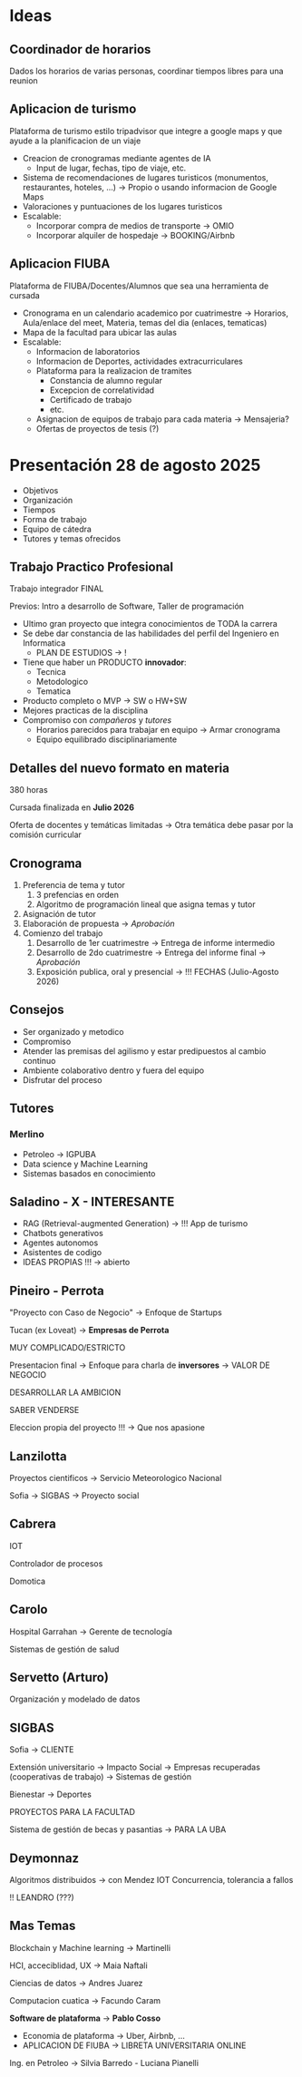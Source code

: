 
# Ideas 

## Coordinador de horarios 

Dados los horarios de varias personas, coordinar tiempos libres para una reunion

## Aplicacion de turismo

Plataforma de turismo estilo tripadvisor que integre a google maps y que ayude a la planificacion de un viaje

- Creacion de cronogramas mediante agentes de IA 
	- Input de lugar, fechas, tipo de viaje, etc.
- Sistema de recomendaciones de lugares turisticos (monumentos, restaurantes, hoteles, ...) -> Propio o usando informacion de Google Maps
- Valoraciones y puntuaciones de los lugares turisticos 
- Escalable: 
	- Incorporar compra de medios de transporte -> OMIO
	- Incorporar alquiler de hospedaje -> BOOKING/Airbnb
## Aplicacion FIUBA 

Plataforma de FIUBA/Docentes/Alumnos que sea una herramienta de cursada

- Cronograma en un calendario academico por cuatrimestre -> Horarios, Aula/enlace del meet, Materia, temas del dia (enlaces, tematicas)
- Mapa de la facultad para ubicar las aulas
- Escalable:
	- Informacion de laboratorios
	- Informacion de Deportes, actividades extracurriculares
	- Plataforma para la realizacion de tramites 
		- Constancia de alumno regular
		- Excepcion de correlatividad
		- Certificado de trabajo
		- etc.
	- Asignacion de equipos de trabajo para cada materia -> Mensajeria?
	- Ofertas de proyectos de tesis (?)

# Presentación 28 de agosto 2025

- Objetivos 
- Organización 
- Tiempos
- Forma de trabajo 
- Equipo de cátedra 
- Tutores y temas ofrecidos

## Trabajo Practico Profesional

Trabajo integrador FINAL

Previos: Intro a desarrollo de Software, Taller de programación

- Ultimo gran proyecto que integra conocimientos de TODA la carrera
- Se debe dar constancia de las habilidades del perfil del Ingeniero en Informatica
	- PLAN DE ESTUDIOS -> !
- Tiene que haber un PRODUCTO __innovador__:
	- Tecnica 
	- Metodologico
	- Tematica 
- Producto completo o MVP -> SW o HW+SW
- Mejores practicas de la disciplina
- Compromiso con _compañeros_ y _tutores_
	- Horarios parecidos para trabajar en equipo -> Armar cronograma
	- Equipo equilibrado disciplinariamente 

## Detalles del nuevo formato en materia

380 horas

Cursada finalizada en __Julio 2026__

Oferta de docentes y temáticas limitadas -> Otra temática debe pasar por la comisión curricular

## Cronograma 

1. Preferencia de tema y tutor
	1. 3 prefencias en orden
	2. Algoritmo de programación lineal que asigna temas y tutor
2. Asignación de tutor
3. Elaboración de propuesta -> _Aprobación_
4. Comienzo del trabajo 
	1. Desarrollo de 1er cuatrimestre -> Entrega de informe intermedio 
	2. Desarrollo de 2do cuatrimestre -> Entrega del informe final -> _Aprobación_
	3. Exposición publica, oral y presencial -> !!! FECHAS (Julio-Agosto 2026)

## Consejos 

- Ser organizado y metodico
- Compromiso 
- Atender las premisas del agilismo y estar predipuestos al cambio continuo 
- Ambiente colaborativo dentro y fuera del equipo 
- Disfrutar del proceso

## Tutores

### Merlino 

- Petroleo -> IGPUBA
- Data science y Machine Learning
- Sistemas basados en conocimiento

## Saladino - X - INTERESANTE

- RAG (Retrieval-augmented Generation) -> !!! App de turismo 
- Chatbots generativos 
- Agentes autonomos 
- Asistentes de codigo
- IDEAS PROPIAS !!! -> abierto

## Pineiro - Perrota

"Proyecto con Caso de Negocio" -> Enfoque de Startups

Tucan (ex Loveat) -> __Empresas de Perrota__

MUY COMPLICADO/ESTRICTO

Presentacion final -> Enfoque para charla de __inversores__ -> VALOR DE NEGOCIO 

DESARROLLAR LA AMBICION 

SABER VENDERSE

Eleccion propia del proyecto !!! -> Que nos apasione 

## Lanzilotta

Proyectos cientificos -> Servicio Meteorologico Nacional 

Sofia -> SIGBAS -> Proyecto social 

## Cabrera

IOT

Controlador de procesos 

Domotica

## Carolo 

Hospital Garrahan -> Gerente de tecnología 

Sistemas de gestión de salud 

## Servetto (Arturo)


Organización y modelado de datos


## SIGBAS 

Sofia -> CLIENTE 

Extensión universitario -> Impacto Social -> Empresas recuperadas (cooperativas de trabajo) -> Sistemas de gestión 

Bienestar -> Deportes

PROYECTOS PARA LA FACULTAD

Sistema de gestión de becas y pasantias -> PARA LA UBA

## Deymonnaz

Algoritmos distribuidos -> con Mendez
IOT
Concurrencia, tolerancia a fallos

!! LEANDRO (???)
## Mas Temas

Blockchain y Machine learning -> Martinelli

HCI, acceciblidad, UX -> Maia Naftali 

Ciencias de datos -> Andres Juarez

Computacion cuatica -> Facundo Caram 

__Software de plataforma__ -> __Pablo Cosso__
- Economia de plataforma -> Uber, Airbnb, ...
- APLICACION DE FIUBA -> LIBRETA UNIVERSITARIA ONLINE

Ing. en Petroleo -> Silvia Barredo - Luciana Pianelli